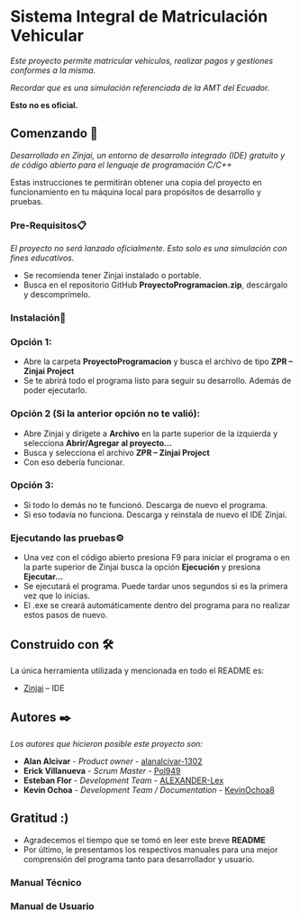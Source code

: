 # Sistema Integral de Matriculación Vehicular
_Este proyecto permite matricular vehículos, realizar pagos y gestiones conformes a la misma._ 

_Recordar que es una simulación referenciada de la AMT del Ecuador._

**Esto no es oficial.**
## Comenzando 🚀
_Desarrollado en Zinjai, un entorno de desarrollo integrado (IDE) gratuito y de código abierto para el lenguaje de programación C/C++_

Estas instrucciones te permitirán obtener una copia del proyecto en funcionamiento en tu máquina local para propósitos de desarrollo y pruebas.
### Pre-Requisitos📋
_El proyecto no será lanzado oficialmente. Esto solo es una simulación con fines educativos._

*	Se recomienda tener Zinjai instalado o portable.
*	Busca en el repositorio GitHub **ProyectoProgramacion.zip**, descárgalo y descomprímelo.
### Instalación🔧
### Opción 1: 
*	Abre la carpeta **ProyectoProgramacion** y busca el archivo de tipo **ZPR – Zinjai Project** 
*	Se te abrirá todo el programa listo para seguir su desarrollo. Además de poder ejecutarlo. 
### Opción 2 (Si la anterior opción no te valió):
*	Abre Zinjai y dirígete a **Archivo** en la parte superior de la izquierda y selecciona **Abrir/Agregar al proyecto…**
*	 Busca y selecciona el archivo **ZPR – Zinjai Project**
*	Con eso debería funcionar.
### Opción 3:
*	Si todo lo demás no te funcionó. Descarga de nuevo el programa.
*	Si eso todavía no funciona. Descarga y reinstala de nuevo el IDE Zinjai.
### Ejecutando las pruebas⚙️
*	Una vez con el código abierto presiona F9 para iniciar el programa o en la parte superior de Zinjai busca la opción **Ejecución** y presiona **Ejecutar…**
*	Se ejecutará el programa. Puede tardar unos segundos si es la primera vez que lo inicias.
*	El .exe se creará automáticamente dentro del programa para no realizar estos pasos de nuevo.
## Construido con 🛠️
La única herramienta utilizada y mencionada en todo el README es:
*	[Zinjai]( https://zinjai.sourceforge.net/) – IDE
## Autores ✒️
_Los autores que hicieron posible este proyecto son:_
*	**Alan Alcivar** - *Product owner* - [alanalcivar-1302](https://github.com/alanalcivar-1302)
*	**Erick Villanueva** - *Scrum Master* - [Pol949](https://github.com/Pol949)
*	**Esteban Flor** - *Development Team* - [ALEXANDER-Lex](https://github.com/ALEXANDER-Lex)
*	**Kevin Ochoa** - *Development Team / Documentation* - [KevinOchoa8](https://github.com/KevinOchoa8)
## Gratitud :)
* Agradecemos el tiempo que se tomó en leer este breve **README**
* Por último, le presentamos los respectivos manuales para una mejor comprensión del programa tanto para desarrollador y usuario.
### Manual Técnico

### Manual de Usuario


